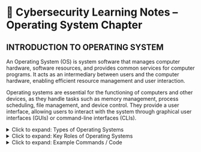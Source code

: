 # 🧠 Cybersecurity Learning Notes – Operating System Chapter

## INTRODUCTION TO OPERATING SYSTEM

An Operating System (OS) is system software that manages computer hardware, software resources, and provides common services for computer programs. It acts as an intermediary between users and the computer hardware, enabling efficient resource management and user interaction.

Operating systems are essential for the functioning of computers and other devices, as they handle tasks such as memory management, process scheduling, file management, and device control. They provide a user interface, allowing users to interact with the system through graphical user interfaces (GUIs) or command-line interfaces (CLIs).

<details>
  <summary>Click to expand: Types of Operating Systems</summary>

### 1️⃣ Desktop Operating Systems
- Designed for personal computers and laptops.
- Examples: Windows, macOS, Linux.

### 2️⃣ Server Operating Systems
- Optimized for managing network resources and services.
- Examples: Windows Server, Linux Server.

### 3️⃣ Mobile Operating Systems
- Tailored for smartphones and tablets.
- Examples: Android, iOS.

### 4️⃣ Embedded Operating Systems
- Used in specialized devices like routers, IoT devices, and appliances.
- Examples: FreeRTOS, VxWorks.

</details>

<details>
  <summary>Click to expand: Key Roles of Operating Systems</summary>

- **Memory Management** – Allocates RAM to programs efficiently.
- **Process Scheduling** – Decides which task runs when.
- **File Management** – Organizes, stores, and retrieves files.
- **Device Control** – Manages hardware like printers, keyboard, mouse.
- **User Interface** – Provides GUI or CLI for user interaction.

</details>

<details>
  <summary>Click to expand: Example Commands / Code</summary>

```bash
# Check OS type
uname -a

# Check disk usage
df -h

# List running processes
ps aux

# Print current working directory
pwd
```
</details>
